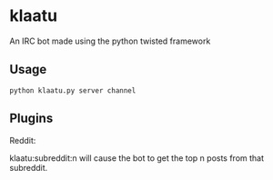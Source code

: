 klaatu
======

An IRC bot made using the python twisted framework

Usage
-----

```shell
python klaatu.py server channel
```

Plugins
-------

Reddit:

klaatu:subreddit:n will cause the bot to get the top n posts from that subreddit.
